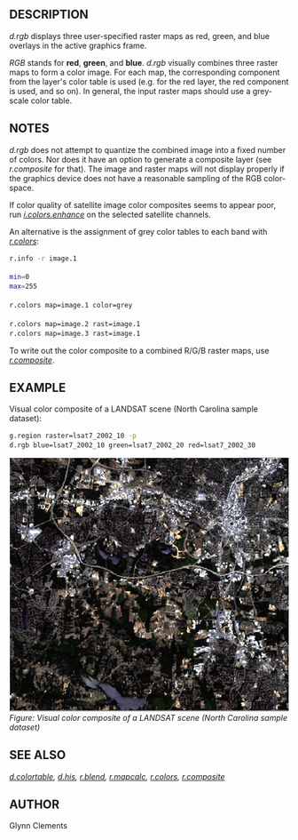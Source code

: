 ## DESCRIPTION

*d.rgb* displays three user-specified raster maps as red, green, and
blue overlays in the active graphics frame.

*RGB* stands for **red**, **green**, and **blue**. *d.rgb* visually
combines three raster maps to form a color image. For each map, the
corresponding component from the layer's color table is used (e.g. for
the red layer, the red component is used, and so on). In general, the
input raster maps should use a grey-scale color table.

## NOTES

*d.rgb* does not attempt to quantize the combined image into a fixed
number of colors. Nor does it have an option to generate a composite
layer (see *r.composite* for that). The image and raster maps will not
display properly if the graphics device does not have a reasonable
sampling of the RGB color-space.

If color quality of satellite image color composites seems to appear
poor, run *[i.colors.enhance](i.colors.enhance.md)* on the selected
satellite channels.

An alternative is the assignment of grey color tables to each band with
*[r.colors](r.colors.md)*:

```sh
r.info -r image.1

min=0
max=255

r.colors map=image.1 color=grey

r.colors map=image.2 rast=image.1
r.colors map=image.3 rast=image.1
```

To write out the color composite to a combined R/G/B raster maps, use
*[r.composite](r.composite.md)*.

## EXAMPLE

Visual color composite of a LANDSAT scene (North Carolina sample
dataset):

```sh
g.region raster=lsat7_2002_10 -p
d.rgb blue=lsat7_2002_10 green=lsat7_2002_20 red=lsat7_2002_30
```

![d.rgb example](d_rgb.png)  
*Figure: Visual color composite of a LANDSAT scene (North Carolina
sample dataset)*

## SEE ALSO

*[d.colortable](d.colortable.md), [d.his](d.his.md),
[r.blend](r.blend.md), [r.mapcalc](r.mapcalc.md),
[r.colors](r.colors.md), [r.composite](r.composite.md)*

## AUTHOR

Glynn Clements
